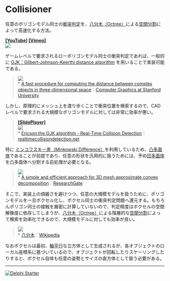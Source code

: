﻿# Collisioner
任意のポリゴンモデル同士の[衝突判定](https://ja.wikipedia.org/wiki/衝突判定)を、[八分木（Octree）](https://ja.wikipedia.org/wiki/八分木)による[空間分割](https://en.wikipedia.org/wiki/Space_partitioning)によって高速化する方法。

[**[YouTube]**](https://youtu.be/Z5qbxQI6dgw) [**[Vimeo]**](https://vimeo.com/242276066)  
[![](https://media.githubusercontent.com/media/LUXOPHIA/Collisioner/movie/--------/_MOVIE/Collisioner_640x360.gif)](https://youtu.be/Z5qbxQI6dgw)

ゲームレベルで要求されるローポリゴンモデル同士の衝突判定であれば、一般的に [GJK：Gilbert-Johnson-Keerthi distance algorithm](https://en.wikipedia.org/wiki/Gilbert–Johnson–Keerthi_distance_algorithm) を用いることで実装可能である。

> [![](http://capture.heartrails.com/400x300?https://graphics.stanford.edu/courses/cs448b-00-winter/papers/gilbert.pdf)](https://graphics.stanford.edu/courses/cs448b-00-winter/papers/gilbert.pdf)  
> \* [A fast procedure for computing the distance between complex objects in three-dimensional space](https://graphics.stanford.edu/courses/cs448b-00-winter/papers/gilbert.pdf)：[Computer Graphics at Stanford University](https://graphics.stanford.edu)

しかし、原理的にメッシュ上を渡り歩くことで衝突位置を検索するので、CADレベルで要求される大規模なポリゴンモデルに対しては非常に効率が悪い。

> [**[SlidePlayer]**](http://slideplayer.com)  
> [![](http://slideplayer.com/slide/689954/2/images/26/Minkowski+sum+&+difference.jpg)](http://slideplayer.com/slide/689954/)  
> \* [Ericson:the GJK algorithm - Real-Time Collision Detection](http://realtimecollisiondetection.net/pubs/SIGGRAPH04_Ericson_the_GJK_algorithm.ppt)：[realtimecollisiondetection.net](http://realtimecollisiondetection.net)

特に [ミンコフスキー差（Minkowski Difference）](https://en.wikipedia.org/wiki/Minkowski_addition)を利用しているため、[凸多面体](https://ja.wikipedia.org/wiki/凸多面体)であることが前提であり、任意の形状を汎用的に扱うためには、予め[凹多面体](https://ja.wikipedia.org/wiki/凹多面体)を凸多面体へ分割する前処理が必要となる。

> ![](https://www.researchgate.net/profile/Khaled_Mamou/publication/221129055/figure/fig3/AS:305611066626072@1449874764261/Fig-4-Segmentation-results-and-generated-convex-hulls.png)  
> \* [A simple and efficient approach for 3D mesh approximate convex decomposition](https://www.researchgate.net/publication/221129055_A_simple_and_efficient_approach_for_3D_mesh_approximate_convex_decomposition)：[ResearchGate](https://www.researchgate.net)

そこで、実装上の煩雑さを避けつつ、任意の大規模モデルを扱うために、ポリゴンモデルを一旦ボクセル化し、ボクセル同士の衝突判定問題へ還元する。もちろんポリゴン同士の接触を厳密に計算していないので、判定精度はボクセルの空間解像度に依存してしまうが、[八分木（Octree）](https://ja.wikipedia.org/wiki/八分木)による階層的な[空間分割](https://en.wikipedia.org/wiki/Space_partitioning)によって検索を効率化できるので、大規模モデルに対しても効率が良い。

> ![](https://upload.wikimedia.org/wikipedia/commons/3/35/Octree2.png)  
> \* [八分木](https://ja.wikipedia.org/wiki/八分木)：[Wikipedia](https://ja.wikipedia.org)

なおボクセルは最初、[軸平行](https://en.wikipedia.org/wiki/Axis-aligned_object)な立方体として生成されるが、各オブジェクトのローカル座標系に基づいているので、オブジェクトが回転したりスケーリングしたりすると、ボクセル自体も任意の姿勢とサイズの直方体として扱う必要がある。

----

[![Delphi Starter](http://img.en25.com/EloquaImages/clients/Embarcadero/%7B063f1eec-64a6-4c19-840f-9b59d407c914%7D_dx-starter-bn159.png)](https://www.embarcadero.com/jp/products/delphi/starter)
